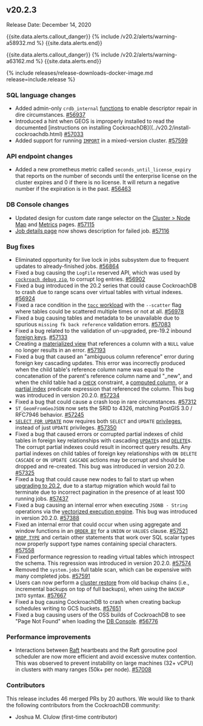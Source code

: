 ## v20.2.3

Release Date: December 14, 2020

{{site.data.alerts.callout_danger}}
{% include /v20.2/alerts/warning-a58932.md %}
{{site.data.alerts.end}}

{{site.data.alerts.callout_danger}}
{% include /v20.2/alerts/warning-a63162.md %}
{{site.data.alerts.end}}

{% include releases/release-downloads-docker-image.md release=include.release %}

<h3 id="v20-2-3-sql-language-changes">SQL language changes</h3>

- Added admin-only `crdb_internal` [functions](../v20.2/functions-and-operators.html) to enable descriptor repair in dire circumstances. [#56937][#56937]
- Introduced a hint when GEOS is improperly installed to read the documented [instructions on installing CockroachDB]((../v20.2/install-cockroachdb.html) [#57033][#57033]
- Added support for running [`IMPORT`](../v20.2/import.html) in a mixed-version cluster. [#57599][#57599]

<h3 id="v20-2-3-api-endpoint-changes">API endpoint changes</h3>

- Added a new prometheus metric called `seconds_until_license_expiry` that reports on the number of seconds until the enterprise license on the cluster expires and 0 if there is no license. It will return a negative number if the expiration is in the past. [#56463][#56463]

<h3 id="v20-2-3-db-console-changes">DB Console changes</h3>

- Updated design for custom date range selector on the [Cluster > Node Map](../v20.2/ui-cluster-overview-page.html#node-map-enterprise) and [Metrics](../v20.2/ui-overview-dashboard.html) pages. [#57115][#57115]
- [Job details page](../v20.2/ui-jobs-page.html) now shows description for failed job. [#57116][#57116]

<h3 id="v20-2-3-bug-fixes">Bug fixes</h3>

- Eliminated opportunity for live lock in jobs subsystem due to frequent updates to already-finished jobs. [#56864][#56864]
- Fixed a bug causing the `LogFile` reserved API, which was used by [`cockroach debug zip`](../v20.2/cockroach-debug-zip.html), to corrupt log entries. [#56902][#56902]
- Fixed a bug introduced in the 20.2 series that could cause CockroachDB to crash due to range scans over virtual tables with virtual indexes. [#56924][#56924]
- Fixed a race condition in the [`tpcc` workload](../v20.2/cockroach-workload.html) with the `--scatter` flag where tables could be scattered multiple times or not at all. [#56978][#56978]
- Fixed a bug causing tables and metadata to be unavailable due to spurious `missing fk back reference` validation errors. [#57083][#57083]
- Fixed a bug related to the validation of un-upgraded, pre-19.2 inbound [foreign keys](../v20.2/foreign-key.html). [#57133][#57133]
- Creating a [materialized view](../v20.2/views.html) that references a column with a `NULL` value no longer results in an error. [#57193][#57193]
- Fixed a bug that caused an "ambiguous column reference" error during foreign key cascading updates. This error was incorrectly produced when the child table's reference column name was equal to the concatenation of the parent's reference column name and "_new", and when the child table had a [`CHECK`](../v20.2/check.html) constraint, a [computed column](../v20.2/computed-columns.html), or a [partial index](../v20.2/partial-indexes.html) predicate expression that referenced the column. This bug was introduced in version 20.2.0. [#57234][#57234]
- Fixed a bug that could cause a crash loop in rare circumstances. [#57312][#57312]
- `ST_GeomFromGeoJSON` now sets the SRID to 4326, matching PostGIS 3.0 / RFC7946 behavior. [#57245][#57245]
- [`SELECT FOR UPDATE`](../v20.2/select-for-update.html) now requires both `SELECT` and `UPDATE` [privileges](../v20.2/authorization.html), instead of just `UPDATE` privileges. [#57350][#57350]
- Fixed a bug that caused errors or corrupted partial indexes of child tables in foreign key relationships with cascading [`UPDATE`](../v20.2/update.html)s and [`DELETE`](../v20.2/delete.html)s. The corrupt partial indexes could result in incorrect query results. Any partial indexes on child tables of foreign key relationships with `ON DELETE CASCADE` or `ON UPDATE CASCADE` actions may be corrupt and should be dropped and re-created. This bug was introduced in version 20.2.0. [#57325][#57325]
- Fixed a bug that could cause new nodes to fail to start up when [upgrading to 20.2](../v20.2/upgrade-cockroach-version.html), due to a startup migration which would fail to terminate due to incorrect pagination in the presence of at least 100 running jobs. [#57437][#57437]
- Fixed a bug causing an internal error when executing `JSONB - String` operations via the [vectorized execution engine](../v20.2/vectorized-execution.html). This bug was introduced in version 20.2.0. [#57388][#57388]
- Fixed an internal error that could occur when using aggregate and window functions in an [`ORDER BY`](../v20.2/order-by.html) for a `UNION` or `VALUES` clause. [#57521][#57521]
- [`DROP TYPE`](../v20.2/drop-type.html) and certain other statements that work over SQL scalar types now properly support type names containing special characters. [#57558][#57558]
- Fixed performance regression to reading virtual tables which introspect the schema. This regression was introduced in version 20.2.0. [#57574][#57574]
- Removed the `system.jobs` full table scan, which can be expensive with many completed jobs. [#57591][#57591]
- Users can now perform a [cluster restore](../v20.2/restore.html) from old backup chains (i.e., incremental backups on top of full backups), when using the `BACKUP INTO` syntax. [#57667][#57667]
- Fixed a bug causing CockroachDB to crash when creating backup schedules writing to GCS buckets. [#57651][#57651]
- Fixed a bug causing users of the OSS builds of CockroachDB to see "Page Not Found" when loading the [DB Console](../v20.2/ui-overview.html). [#56776][#56776]

<h3 id="v20-2-3-performance-improvements">Performance improvements</h3>

- Interactions between [Raft](../v20.2/architecture/replication-layer.html) heartbeats and the Raft goroutine pool scheduler are now more efficient and avoid excessive mutex contention. This was observed to prevent instability on large machines (32+ vCPU) in clusters with many ranges (50k+ per node). [#57008][#57008]

<h3 id="v20-2-3-contributors">Contributors</h3>

This release includes 46 merged PRs by 20 authors.
We would like to thank the following contributors from the CockroachDB community:

- Joshua M. Clulow (first-time contributor)

[#56443]: https://github.com/cockroachdb/cockroach/pull/56443
[#56463]: https://github.com/cockroachdb/cockroach/pull/56463
[#56776]: https://github.com/cockroachdb/cockroach/pull/56776
[#56864]: https://github.com/cockroachdb/cockroach/pull/56864
[#56902]: https://github.com/cockroachdb/cockroach/pull/56902
[#56924]: https://github.com/cockroachdb/cockroach/pull/56924
[#56937]: https://github.com/cockroachdb/cockroach/pull/56937
[#56978]: https://github.com/cockroachdb/cockroach/pull/56978
[#57008]: https://github.com/cockroachdb/cockroach/pull/57008
[#57033]: https://github.com/cockroachdb/cockroach/pull/57033
[#57083]: https://github.com/cockroachdb/cockroach/pull/57083
[#57115]: https://github.com/cockroachdb/cockroach/pull/57115
[#57116]: https://github.com/cockroachdb/cockroach/pull/57116
[#57133]: https://github.com/cockroachdb/cockroach/pull/57133
[#57193]: https://github.com/cockroachdb/cockroach/pull/57193
[#57234]: https://github.com/cockroachdb/cockroach/pull/57234
[#57245]: https://github.com/cockroachdb/cockroach/pull/57245
[#57312]: https://github.com/cockroachdb/cockroach/pull/57312
[#57325]: https://github.com/cockroachdb/cockroach/pull/57325
[#57350]: https://github.com/cockroachdb/cockroach/pull/57350
[#57388]: https://github.com/cockroachdb/cockroach/pull/57388
[#57437]: https://github.com/cockroachdb/cockroach/pull/57437
[#57484]: https://github.com/cockroachdb/cockroach/pull/57484
[#57521]: https://github.com/cockroachdb/cockroach/pull/57521
[#57558]: https://github.com/cockroachdb/cockroach/pull/57558
[#57574]: https://github.com/cockroachdb/cockroach/pull/57574
[#57591]: https://github.com/cockroachdb/cockroach/pull/57591
[#57599]: https://github.com/cockroachdb/cockroach/pull/57599
[#57651]: https://github.com/cockroachdb/cockroach/pull/57651
[#57667]: https://github.com/cockroachdb/cockroach/pull/57667
